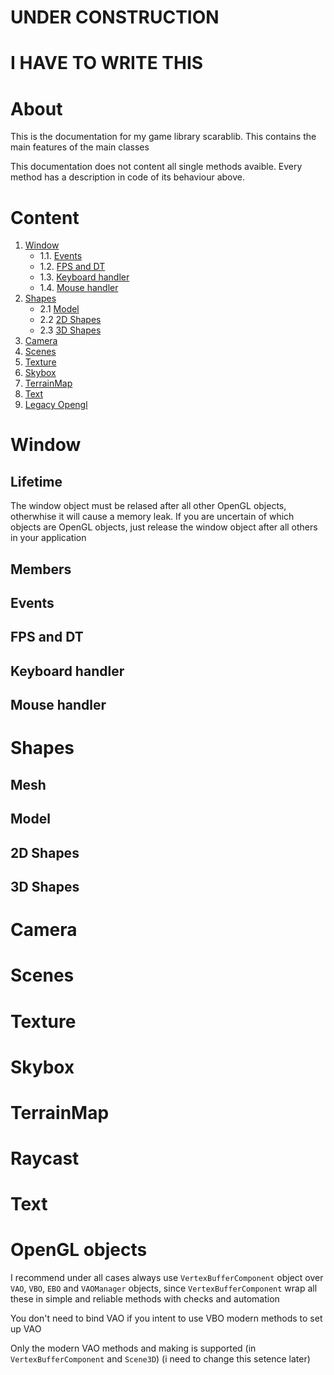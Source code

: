 # UNDER CONSTRUCTION
# I HAVE TO WRITE THIS

# About
This is the documentation for my game library scarablib. This contains the main features of the main classes

This documentation does not content all single methods avaible. Every method has a description in code of its behaviour above.

# Content
1. [Window](#window)
	+ 1.1. [Events](#events)
	+ 1.2. [FPS and DT](#fps-and-dt)
	+ 1.3. [Keyboard handler](#keyboard-handler)
	+ 1.4. [Mouse handler](#mouse-handler)
2. [Shapes](#shapes)
	+ 2.1 [Model](#model)
	+ 2.2 [2D Shapes](#2d-shapes)
	+ 2.3 [3D Shapes](#3d-shapes)
3. [Camera](#camera)
4. [Scenes](#scenes)
5. [Texture](#texture)
6. [Skybox](#skybox)
6. [TerrainMap](#terrainmap)
7. [Text](#text)
8. [Legacy Opengl](#legacy-opengl)


# Window
## Lifetime
The window object must be relased after all other OpenGL objects, otherwhise it will cause a memory leak. If you are uncertain of which objects are OpenGL objects, just release the window object after all others in your application
## Members
## Events
## FPS and DT
## Keyboard handler
## Mouse handler

# Shapes
## Mesh
## Model
## 2D Shapes
## 3D Shapes

# Camera

# Scenes

# Texture

# Skybox

# TerrainMap

# Raycast

# Text

# OpenGL objects
I recommend under all cases always use `VertexBufferComponent` object over `VAO`, `VBO`, `EBO` and `VAOManager` objects, since `VertexBufferComponent` wrap all these in simple and reliable methods with checks and automation 

You don't need to bind VAO if you intent to use VBO modern methods to set up VAO

Only the modern VAO methods and making is supported (in `VertexBufferComponent` and `Scene3D`)
(i need to change this setence later)
